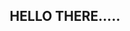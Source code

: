 <html>
<head>
<style>
div.a {
  text-align: center;
}
</style>
</head>
<body>
<div class="a">
<h2>HELLO THERE.....</h2>
</div>
</body>
</html>
